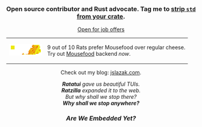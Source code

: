 <div align="center">

### Open source contributor and Rust advocate. Tag me to [strip `std` from your crate](http://areweembeddedyet.rs/).
[Open for job offers](https://www.linkedin.com/in/jslazak/)

<table>
<tr>
  <td>

  ![mousefood](88x31mousefood.gif) 
  
  </td>
  <td>

  9 out of 10 Rats prefer Mousefood over regular cheese.  
  Try out [Mousefood](https://github.com/j-g00da/mousefood/) backend _now_.

  </td>
</tr>
</table>

Check out my blog: [jslazak.com](https://jslazak.com/).

_**Ratatui** gave us beautiful TUIs._  
_**Ratzilla** expanded it to the web._  
_But why shall we stop there?_  
_**Why shall we stop anywhere?**_  
### _Are We Embedded Yet?_  

</div>
